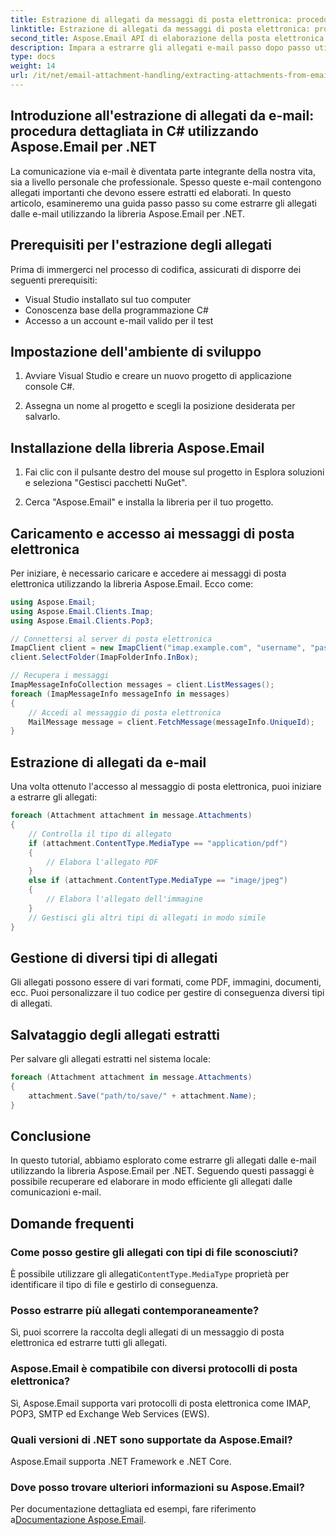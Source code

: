 ```yaml
---
title: Estrazione di allegati da messaggi di posta elettronica: procedura dettagliata per C#
linktitle: Estrazione di allegati da messaggi di posta elettronica: procedura dettagliata per C#
second_title: Aspose.Email API di elaborazione della posta elettronica .NET
description: Impara a estrarre gli allegati e-mail passo dopo passo utilizzando Aspose.Email per .NET. Gestisci vari formati e salva con facilità.
type: docs
weight: 14
url: /it/net/email-attachment-handling/extracting-attachments-from-email-csharp-walkthrough/
---
```


## Introduzione all'estrazione di allegati da e-mail: procedura dettagliata in C# utilizzando Aspose.Email per .NET

La comunicazione via e-mail è diventata parte integrante della nostra vita, sia a livello personale che professionale. Spesso queste e-mail contengono allegati importanti che devono essere estratti ed elaborati. In questo articolo, esamineremo una guida passo passo su come estrarre gli allegati dalle e-mail utilizzando la libreria Aspose.Email per .NET.

## Prerequisiti per l'estrazione degli allegati

Prima di immergerci nel processo di codifica, assicurati di disporre dei seguenti prerequisiti:

- Visual Studio installato sul tuo computer
- Conoscenza base della programmazione C#
- Accesso a un account e-mail valido per il test

## Impostazione dell'ambiente di sviluppo

1. Avviare Visual Studio e creare un nuovo progetto di applicazione console C#.

2. Assegna un nome al progetto e scegli la posizione desiderata per salvarlo.

## Installazione della libreria Aspose.Email

1. Fai clic con il pulsante destro del mouse sul progetto in Esplora soluzioni e seleziona "Gestisci pacchetti NuGet".

2. Cerca "Aspose.Email" e installa la libreria per il tuo progetto.

## Caricamento e accesso ai messaggi di posta elettronica

Per iniziare, è necessario caricare e accedere ai messaggi di posta elettronica utilizzando la libreria Aspose.Email. Ecco come:

```csharp
using Aspose.Email;
using Aspose.Email.Clients.Imap;
using Aspose.Email.Clients.Pop3;

// Connettersi al server di posta elettronica
ImapClient client = new ImapClient("imap.example.com", "username", "password");
client.SelectFolder(ImapFolderInfo.InBox);

// Recupera i messaggi
ImapMessageInfoCollection messages = client.ListMessages();
foreach (ImapMessageInfo messageInfo in messages)
{
    // Accedi al messaggio di posta elettronica
    MailMessage message = client.FetchMessage(messageInfo.UniqueId);
}
```

## Estrazione di allegati da e-mail

Una volta ottenuto l'accesso al messaggio di posta elettronica, puoi iniziare a estrarre gli allegati:

```csharp
foreach (Attachment attachment in message.Attachments)
{
    // Controlla il tipo di allegato
    if (attachment.ContentType.MediaType == "application/pdf")
    {
        // Elabora l'allegato PDF
    }
    else if (attachment.ContentType.MediaType == "image/jpeg")
    {
        // Elabora l'allegato dell'immagine
    }
    // Gestisci gli altri tipi di allegati in modo simile
}
```

## Gestione di diversi tipi di allegati

Gli allegati possono essere di vari formati, come PDF, immagini, documenti, ecc. Puoi personalizzare il tuo codice per gestire di conseguenza diversi tipi di allegati.

## Salvataggio degli allegati estratti

Per salvare gli allegati estratti nel sistema locale:

```csharp
foreach (Attachment attachment in message.Attachments)
{
    attachment.Save("path/to/save/" + attachment.Name);
}
```

## Conclusione

In questo tutorial, abbiamo esplorato come estrarre gli allegati dalle e-mail utilizzando la libreria Aspose.Email per .NET. Seguendo questi passaggi è possibile recuperare ed elaborare in modo efficiente gli allegati dalle comunicazioni e-mail.

## Domande frequenti

### Come posso gestire gli allegati con tipi di file sconosciuti?

 È possibile utilizzare gli allegati`ContentType.MediaType` proprietà per identificare il tipo di file e gestirlo di conseguenza.

### Posso estrarre più allegati contemporaneamente?

Sì, puoi scorrere la raccolta degli allegati di un messaggio di posta elettronica ed estrarre tutti gli allegati.

### Aspose.Email è compatibile con diversi protocolli di posta elettronica?

Sì, Aspose.Email supporta vari protocolli di posta elettronica come IMAP, POP3, SMTP ed Exchange Web Services (EWS).

### Quali versioni di .NET sono supportate da Aspose.Email?

Aspose.Email supporta .NET Framework e .NET Core.

### Dove posso trovare ulteriori informazioni su Aspose.Email?

 Per documentazione dettagliata ed esempi, fare riferimento a[Documentazione Aspose.Email](https://reference.aspose.com/email/net/).